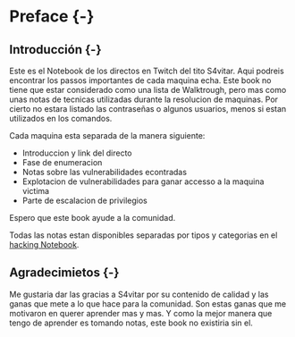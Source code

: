 # Preface {-}

## Introducción {-}

Este es el Notebook de los directos en Twitch del tito S4vitar. Aqui podreis encontrar los passos importantes de cada maquina
echa. Este book no tiene que estar considerado como una lista de Walktrough, pero mas como unas notas de tecnicas utilizadas
durante la resolucion de maquinas. Por cierto no estara listado las contraseñas o algunos usuarios, menos si estan utilizados en los
comandos.

Cada maquina esta separada de la manera siguiente:

- Introduccion y link del directo
- Fase de enumeracion
- Notas sobre las vulnerabilidades econtradas
- Explotacion de vulnerabilidades para ganar accesso a la maquina victima
- Parte de escalacion de privilegios

Espero que este book ayude a la comunidad. 

Todas las notas estan disponibles separadas por tipos y categorias en el [hacking Notebook](https://looping404.michellopez.org).

## Agradecimietos {-}

Me gustaria dar las gracias a S4vitar por su contenido de calidad y las ganas que mete a lo que hace para la comunidad.
Son estas ganas que me motivaron en querer aprender mas y mas. Y como la mejor manera que tengo de aprender es tomando notas,
este book no existiria sin el.
